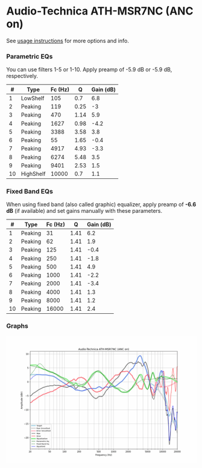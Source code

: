 # Audio-Technica ATH-MSR7NC (ANC on)
See [usage instructions](https://github.com/jaakkopasanen/AutoEq#usage) for more options and info.

### Parametric EQs
You can use filters 1-5 or 1-10. Apply preamp of -5.9 dB or -5.9 dB, respectively.

|   # | Type      |   Fc (Hz) |    Q |   Gain (dB) |
|-----|-----------|-----------|------|-------------|
|   1 | LowShelf  |       105 | 0.7  |         6.8 |
|   2 | Peaking   |       119 | 0.25 |        -3   |
|   3 | Peaking   |       470 | 1.14 |         5.9 |
|   4 | Peaking   |      1627 | 0.98 |        -4.2 |
|   5 | Peaking   |      3388 | 3.58 |         3.8 |
|   6 | Peaking   |        55 | 1.65 |        -0.4 |
|   7 | Peaking   |      4917 | 4.93 |        -3.3 |
|   8 | Peaking   |      6274 | 5.48 |         3.5 |
|   9 | Peaking   |      9401 | 2.53 |         1.5 |
|  10 | HighShelf |     10000 | 0.7  |         1.1 |

### Fixed Band EQs
When using fixed band (also called graphic) equalizer, apply preamp of **-6.6 dB** (if available) and set gains manually with these parameters.

|   # | Type    |   Fc (Hz) |    Q |   Gain (dB) |
|-----|---------|-----------|------|-------------|
|   1 | Peaking |        31 | 1.41 |         6.2 |
|   2 | Peaking |        62 | 1.41 |         1.9 |
|   3 | Peaking |       125 | 1.41 |        -0.4 |
|   4 | Peaking |       250 | 1.41 |        -1.8 |
|   5 | Peaking |       500 | 1.41 |         4.9 |
|   6 | Peaking |      1000 | 1.41 |        -2.2 |
|   7 | Peaking |      2000 | 1.41 |        -3.4 |
|   8 | Peaking |      4000 | 1.41 |         1.3 |
|   9 | Peaking |      8000 | 1.41 |         1.2 |
|  10 | Peaking |     16000 | 1.41 |         2.4 |

### Graphs
![](./Audio-Technica%20ATH-MSR7NC%20(ANC%20on).png)
